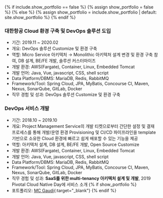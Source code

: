 {% if include.show_portfolio == false %}
  {% assign show_portfolio = false %}
{% else %}
  {% assign show_portfolio = include.show_portfolio | default: site.show_portfolio %}
{% endif %}

### 대한항공 Cloud 환경 구축 및 DevOps 솔루션 도입
- 기간: 2019.11 ~ 2020.02
- 개요: DevOps 솔루션 Customize 및 환경 구축
- 역할: Micro Service 아키텍처 → Monolithic 아키텍처 설계 변경 및 환경 구축 참여, DB 설계, BE/FE 개발, 솔루션 커스터마이즈
- 개발 환경: AWS(Fargate), Container, Linux, Embedded Tomcat
- 개발 언어: Java, Vue, javascript, CSS, shell script
- Data Platform/DBMS: MariaDB, Redis, RabbitMQ
- Framework/Tool: Spring Cloud, JPA, MyBatis, Concourse CI, Maven, Nexus, SonarQube, GitLab, Docker
- 직무 경험 및 성과: DevOps 솔루션 Customize 및 환경 구축

### DevOps 서비스 개발
- 기간: 2018.10 ~ 2019.10
- 개요: Project Management Service의 개발 티켓으로부터 간단한 설정 및 결재 프로세스를 통해 개발/운영 환경 Provisioning 및 CI/CD 파이프라인을 template 기반으로 소유한 Cloud 환경에 빠르고 쉽게 배포할 수 있는 기능을 제공
- 역할: 아키텍처 설계, DB 설계, BE/FE 개발, Open Source Customize
- 개발 환경: AWS(Fargate), Container, Linux, Embedded Tomcat
- 개발 언어: Java, Vue, javascript, CSS, shell script
- Data Platform/DBMS: MariaDB, Redis, RabbitMQ
- Framework/Tool: Spring Cloud, JPA, MyBatis, Concourse CI, Maven, Nexus, SonarQube, GitLab, Docker
- 직무 경험 및 성과: **SaaS를 위한 multi-tenancy 아키텍처 설계 및 개발**, 2019 Pivotal Cloud Native Day에 서비스 소개
{% if show_portfolio %}
- 포트폴리오: [MC Gaudi](./portfolio/mc_gaudi){:target="_blank"}
{% endif %}